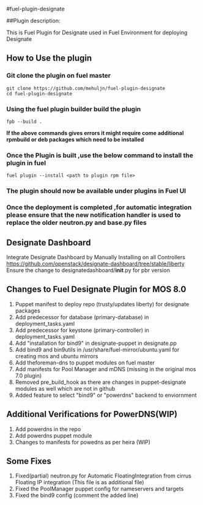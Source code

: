 #fuel-plugin-designate

##Plugin description:

This is Fuel Plugin for Designate used in Fuel Environment for deploying Designate

## How to Use the plugin

### Git clone the plugin on fuel master
```
git clone https://github.com/mehuljn/fuel-plugin-designate
cd fuel-plugin-designate
```
### Using the fuel plugin builder build the plugin 
`fpb --build .` 

__If the above commands gives errors it might require come additional rpmbuild or deb packages which need to be installed__
### Once the Plugin is built ,use the below command to install the plugin in fuel
`fuel plugin --install <path to plugin rpm file>`

### The plugin should now be available under plugins in Fuel UI

### Once the deployment is completed ,for automatic integration please ensure that the new notification handler is used to replace the older neutron.py and base.py files

## Designate Dashboard

Integrate Designate Dashboard by Manually Installing on all Controllers
https://github.com/openstack/designate-dashboard/tree/stable/liberty
Ensure the change to designatedashboard/____init____.py for pbr version


## Changes to Fuel Designate Plugin for MOS 8.0 

1. Puppet manifest to deploy repo (trusty/updates liberty) for designate packages
2. Add predecessor for database (primary-database) in deployment_tasks.yaml
3. Add predecessor for keystone (primary-controller) in deployment_tasks.yaml
4. Add "installation for bind9" in designate-puppet in designate.pp
5. Add bind9 and bin9utils in /usr/share/fuel-mirror/ubuntu.yaml  for creating mos and ubuntu mirrors
6. Add theforeman-dns to puppet modules on fuel master
7. Add manifests for Pool Manager and mDNS (missing in the original mos 7.0 plugin)
8. Removed pre_build_hook as there are changes in puppet-designate modules as well which are not in github
9. Added feature to select "bind9" or "powerdns" backend to enviornment

## Additional Verifications for PowerDNS(WIP)

1. Add powerdns in the repo
2. Add powerdns puppet module 
3. Changes to manifests for powedns as per heira (WIP)


## Some Fixes
1. Fixed(partial) neutron.py for Automatic FloatingIntegration from cirrus Floating IP integration (This file is as additional file)
2. Fixed the PoolManager puppet config for nameservers and targets
3. Fixed the bind9 config (comment the added line)
